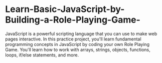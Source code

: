 # Learn-Basic-JavaScript-by-Building-a-Role-Playing-Game-
JavaScript is a powerful scripting language that you can use to make web pages interactive. In this practice project, you'll learn fundamental programming concepts in JavaScript by coding your own Role Playing Game. You'll learn how to work with arrays, strings, objects, functions, loops, if/else statements, and more.
